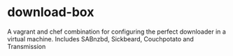 download-box
============

A vagrant and chef combination for configuring the perfect downloader in a virtual machine.  Includes SABnzbd, Sickbeard, Couchpotato and Transmission